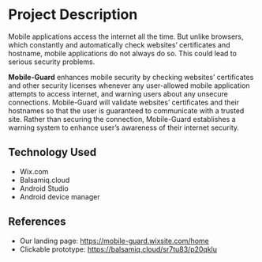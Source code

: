 # Project Description
Mobile applications access the internet all the time. But unlike browsers, which constantly and automatically check websites’ certificates and hostname, mobile applications do not always do so. This could lead to serious security problems. 

**Mobile-Guard** enhances mobile security by checking websites’ certificates and other security licenses whenever any user-allowed mobile application attempts to access internet, and warning users about any unsecure connections.
Mobile-Guard will validate websites’ certificates and their hostnames so that the user is guaranteed to communicate with a trusted site. Rather than securing the connection, Mobile-Guard establishes a warning system to enhance user’s awareness of their internet security.

## Technology Used
* Wix.com
* Balsamiq.cloud
* Android Studio
* Android device manager


## References
* Our landing page: https://mobile-guard.wixsite.com/home
* Clickable prototype: https://balsamiq.cloud/sr7tu83/p20qklu 


